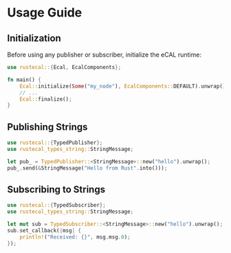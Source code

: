 # Usage Guide

## Initialization

Before using any publisher or subscriber, initialize the eCAL runtime:

```rust
use rustecal::{Ecal, EcalComponents};

fn main() {
    Ecal::initialize(Some("my_node"), EcalComponents::DEFAULT).unwrap();
    // ...
    Ecal::finalize();
}
```

## Publishing Strings

```rust
use rustecal::{TypedPublisher};
use rustecal_types_string::StringMessage;

let pub_ = TypedPublisher::<StringMessage>::new("hello").unwrap();
pub_.send(&StringMessage("Hello from Rust".into()));
```

## Subscribing to Strings

```rust
use rustecal::{TypedSubscriber};
use rustecal_types_string::StringMessage;

let mut sub = TypedSubscriber::<StringMessage>::new("hello").unwrap();
sub.set_callback(|msg| {
    println!("Received: {}", msg.msg.0);
});
```